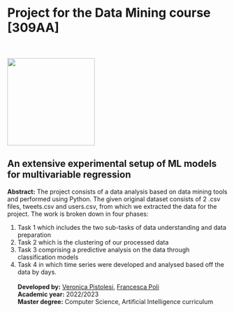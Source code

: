 # Project for the Data Mining course [309AA]
</br></br>
<img src="https://apre.it/wp-content/uploads/2021/01/logo_uni-pisa.png" width="200" />

## An extensive experimental setup of ML models for multivariable regression
**Abstract:** The project consists of a data analysis based on data mining tools and performed using Python. The given original dataset consists of 2 .csv files, tweets.csv and users.csv, from which we
extracted the data for the project. The work is broken down in four phases: 
1. Task 1 which includes the two sub-tasks of data understanding and data preparation 
2. Task 2 which is the clustering of our processed data 
3. Task 3 comprising a predictive analysis on the data through classification models 
4. Task 4 in which time series were developed and analysed based off the data by days. 
</br></br>
**Developed by:** [Veronica Pistolesi](https://github.com/VeronicaPistolesi), [Francesca Poli](https://github.com/francescapoli98) \
**Academic year:** 2022/2023 \
**Master degree:** Computer Science, Artificial Intelligence curriculum 
